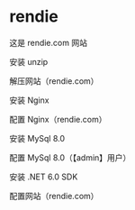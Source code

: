 # rendie
这是 rendie.com 网站


安装 unzip   

解压网站（rendie.com）   

安装 Nginx    

配置 Nginx（rendie.com）     

安装 MySql 8.0

配置 MySql 8.0（【admin】用户） 

安装 .NET 6.0 SDK   

配置网站（rendie.com）   
